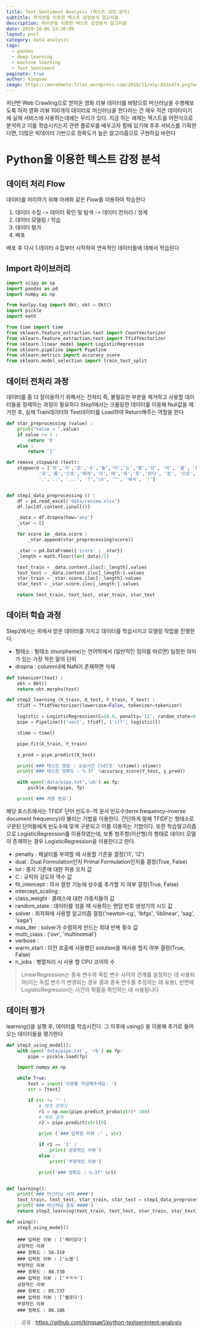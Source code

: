 ```yaml
---
title: Text Sentiment Analysis (텍스트 감정 분석)
subtitle: 파이썬을 이용한 텍스트 감정분석 알고리즘
description: 파이썬을 이용한 텍스트 감정분석 알고리즘
date: 2020-10-06 23:30:09
layout: post
category: data analysis
tags:
  - pandas
  - deep learning
  - machine learning
  - Text Sentiment
paginate: true
author: kingsae
image: https://emrahmete.files.wordpress.com/2018/11/nlp-833x474.png?w=404&h=230
---
```


지난번 Web Crawling으로 얻어온 영화 리뷰 데이터를 바탕으로 머신러닝을 수행해보도록 하자
영화 리뷰 100개의 데이터로 머신러닝을 한다라는 건 매우 적은 데이터이기에 실제 서비스에 사용하는데에는 무리가 있다. 지금 하는 예제는 텍스트를 어떤식으로 분석하고 이를 학습시키는지 관련 플로우를 배우고자 함에 있기에 추후 서비스를 기획한다면, 더많은 빅데이터 기반으로 정확도가 높은 알고리즘으로 구현하길 바란다

# Python을 이용한 텍스트 감정 분석

## 데이터 처리 Flow

데이터를 처리하기 위해 아래와 같은 Flow를 이용하여 학습한다

1.  데이터 수집
    -> 데이터 확인 및 탐색
    -> 데이터 전처리 / 정제
2.  데이터 모델링 / 학습
3.  데이터 평가
4.  배포

배포 후 다시 1.데이터 수집부터 시작하여 연속적인 데이터들에 대해서 학습된다

## Import 라이브러리

```python
import scipy as sp
import pandas as pd
import numpy as np

from konlpy.tag import Okt; okt = Okt()
import pickle
import math

from time import time
from sklearn.feature_extraction.text import CountVectorizer
from sklearn.feature_extraction.text import TfidfVectorizer
from sklearn.linear_model import LogisticRegression
from sklearn.pipeline import Pipeline
from sklearn.metrics import accuracy_score
from sklearn.model_selection import train_test_split
```

## 데이터 전처리 과정

데이터를 좀 더 잘이용하기 위해서는 전처리 즉, 불필요한 부분을 제거하고 사용할 데이터들을 정제하는 과정이 필요하다
Step1에서는 크롤링한 데이터를 이용해 Null값을 제거한 후, 실제 Train데이터와 Test데이터를 Load하여 Return해주는 역할을 한다

```python
def star_preprocessing (value) :
    print("Value = ",value)
    if value >= 3 :
        return '0'
    else :
        return '1'

def remove_stopword (text):
    stopword = ['의','가','은','수','들','더','는','잘','강', '이', '을', '를',
            '과','를','으로','에게','자','에','와','한','하다', '로', '으로',
            '.','..', '...', '?','\n', '^', '에서', '!']


def step1_data_preprocessing () :
    df = pd.read_excel('data/review.xlsx')
    df.loc[df.content.isnull()]

    _data = df.dropna(how='any')
    _star = []

    for score in _data.score :
        _star.append(star_preprocessing(score))

    _star = pd.DataFrame({'score' : _star})
    _length = math.floor(len(_data)/2)

    text_train = _data.content.iloc[:_length].values
    text_test = _data.content.iloc[_length:].values
    star_train = _star.score.iloc[:_length].values
    star_test = _star.score.iloc[_length:].values

    return text_train, text_test, star_train, star_test
```

## 데이터 학습 과정

Step2에서는 위에서 얻은 데이터를 가지고 데이터를 학습시키고 모델링 작업을 진행한다.

- 형태소 : 형태소 (morpheme)는 언어학에서 (일반적인 정의를 따르면) 일정한 의미가 있는 가장 작은 말의 단위
- dropna : column내에 NaN이 존재하면 삭제

```python
def tokenizer(text) :
    okt = Okt()
    return okt.morphs(text)

def step2_learning (X_train, X_test, Y_train, Y_test) :
    tfidf = TfidfVectorizer(lowercase=False, tokenizer=tokenizer)

    logistic = LogisticRegression(C=10.0, penalty='l2', random_state=0)
    pipe = Pipeline([('vect', tfidf), ('clf', logistic)])

    stime = time()

    pipe.fit(X_train, Y_train)

    y_pred = pipe.predict(X_test)

    print('### 테스트 종료 : 소요시간 [%d]초' %(time()-stime))
    print('### 테스트 정확도 : %.3f' %accuracy_score(Y_test, y_pred))

    with open('data/pipe.txt','wb') as fp:
        pickle.dump(pipe, fp)

    print('### 저장 완료')
```

해당 포스트에서는 TFIDF 단어 빈도수-역 문서 빈도수(term frequency-inverse document frequency)라 불리는 기법을 이용한다. 간단하게 말해 TFIDF는 형태소로 구분된 단어들에게 빈도수에 맞게 구분되고 이를 이용하는 기법이다.
또한 학습알고리즘으로 LogisticRegression를 이용하였는데, 보통 범주형(이산형)의 형태로 데이터 모델이 존재하는 경우 LogisticRegression을 이용한다고 한다.

- penalty : 페널티를 부여할 때 사용할 기준을 결정('l1', 'l2')
- dual : Dual Formulation인지 Primal Formulation인지를 결정(True, False)
- tol : 중지 기준에 대한 허용 오차 값
- C : 규칙의 강도의 역수 값
- fit_intercept : 의사 결정 기능에 상수를 추가할 지 여부 결정(True, False)
- intercept_scaling :
- class_weight : 클래스에 대한 가중치들의 값
- random_state : 데이터를 섞을 때 사용하는 랜덤 번호 생성기의 시드 값
- solver : 최적화에 사용할 알고리즘 결정('newton-cg', 'lbfgs', 'liblinear', 'sag', 'saga')
- max_iter : solver가 수렴하게 만드는 최대 반복 횟수 값
- multi_class : ('ovr', 'multinomial')
- verbose :
- warm_start : 이전 호출에 사용했던 solution을 재사용 할지 여부 결정(True, False)
- n_jobs : 병렬처리 시 사용 할 CPU 코어의 수

> LinearRegression는 종속 변수와 독립 변수 사이의 관계를 설정하는 데 사용되며(이는 독립 변수가 변경되는 경우 결과 종속 변수를 추정하는 데 유용), 반면에 LogisticRegression는 사건의 확률을 확인하는 데 사용됩니다

## 데이터 평가

learning()을 실행 후, 데이터를 학습시킨다. 그 이후에 using() 을 이용해 추가로 들어오는 데이터들을 평가한다

```python
def step3_using_model():
    with open('data/pipe.txt', 'rb') as fp:
        pipe = pickle.load(fp)

    import numpy as np

    while True:
        text = input('리뷰를 작성해주세요: ')
        str = [text]

        if str != '' :
            # 예측 정확도
            r1 = np.max(pipe.predict_proba(str)* 100)
            # 예측 결과
            r2 = pipe.predict(str)[0]

            print ('### 입력된 리뷰 :' , str)

            if r2 == '1' :
                print('긍정적인 리뷰')
            else :
                print('부정적인 리뷰')

            print('### 정확도 : %.3f' %r1)


def learning():
    print('### 머신러닝 시작 ####')
    text_train, text_test, star_train, star_test = step1_data_preprocessing()
    print('### 머신러닝 종료 ####')
    return step2_learning(text_train, text_test, star_train, star_test)

def using():
    step3_using_model()

```

```
    ### 입력된 리뷰 : ['재미있다']
    긍정적인 리뷰
    ### 정확도 : 56.319
    ### 입력된 리뷰 : ['노잼']
    부정적인 리뷰
    ### 정확도 : 88.730
    ### 입력된 리뷰 : ['ㅋㅋㅋ']
    긍정적인 리뷰
    ### 정확도 : 65.737
    ### 입력된 리뷰 : ['별로다']
    부정적인 리뷰
    ### 정확도 : 88.186
```

> 공유 : https://github.com/kingsae1/python-textsentment-analysis
